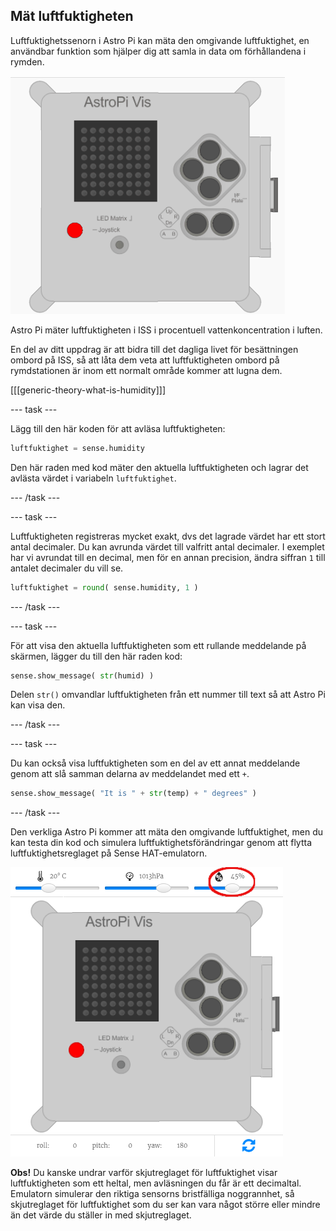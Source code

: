 ## Mät luftfuktigheten

Luftfuktighetssenorn i Astro Pi kan mäta den omgivande luftfuktighet, en användbar funktion som hjälper dig att samla in data om förhållandena i rymden.

![Meddelande om luftfuktigheten](images/degrees-message.gif)

Astro Pi mäter luftfuktigheten i ISS i procentuell vattenkoncentration i luften.

En del av ditt uppdrag är att bidra till det dagliga livet för besättningen ombord på ISS, så att låta dem veta att luftfuktigheten ombord på rymdstationen är inom ett normalt område kommer att lugna dem.

[[[generic-theory-what-is-humidity]]]

--- task ---

Lägg till den här koden för att avläsa luftfuktigheten:

```python
luftfuktighet = sense.humidity
```

Den här raden med kod mäter den aktuella luftfuktigheten och lagrar det avlästa värdet i variabeln `luftfuktighet`.

--- /task ---

--- task ---

Luftfuktigheten registreras mycket exakt, dvs det lagrade värdet har ett stort antal decimaler. Du kan avrunda värdet till valfritt antal decimaler. I exemplet har vi avrundat till en decimal, men för en annan precision, ändra siffran `1` till antalet decimaler du vill se.

```python
luftfuktighet = round( sense.humidity, 1 )
```

--- /task ---

--- task ---

För att visa den aktuella luftfuktigheten som ett rullande meddelande på skärmen, lägger du till den här raden kod:

```python
sense.show_message( str(humid) )
```

Delen `str()` omvandlar luftfuktigheten från ett nummer till text så att Astro Pi kan visa den.

--- /task ---

--- task ---

Du kan också visa luftfuktigheten som en del av ett annat meddelande genom att slå samman delarna av meddelandet med ett `+`.

```python
sense.show_message( "It is " + str(temp) + " degrees" )
```

--- /task ---

Den verkliga Astro Pi kommer att mäta den omgivande luftfuktighet, men du kan testa din kod och simulera luftfuktighetsförändringar genom att flytta luftfuktighetsreglaget på Sense HAT-emulatorn.

![Reglage för luftfuktighet](images/humidity-slider.png)

**Obs!** Du kanske undrar varför skjutreglaget för luftfuktighet visar luftfuktigheten som ett heltal, men avläsningen du får är ett decimaltal. Emulatorn simulerar den riktiga sensorns bristfälliga noggrannhet, så skjutreglaget för luftfuktighet som du ser kan vara något större eller mindre än det värde du ställer in med skjutreglaget.